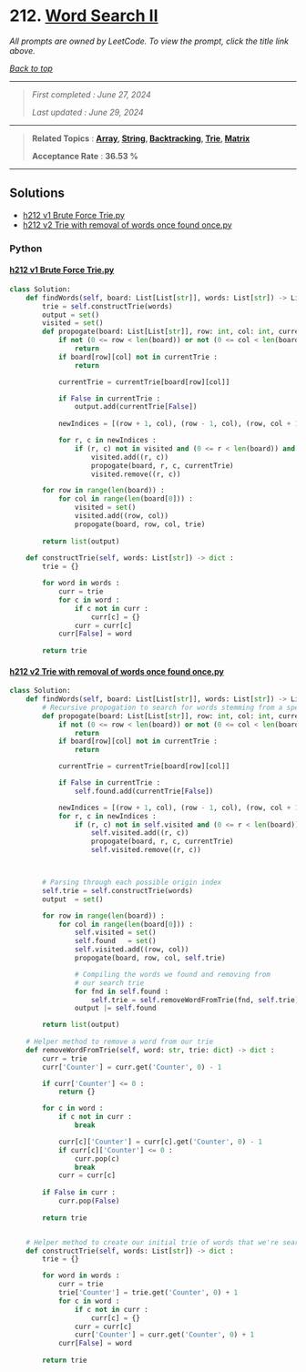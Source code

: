 # 212. [Word Search II](<https://leetcode.com/problems/word-search-ii>)

*All prompts are owned by LeetCode. To view the prompt, click the title link above.*

*[Back to top](<../README.md>)*

------

> *First completed : June 27, 2024*
>
> *Last updated : June 29, 2024*

------

> **Related Topics** : **[Array](<by_topic/Array.md>), [String](<by_topic/String.md>), [Backtracking](<by_topic/Backtracking.md>), [Trie](<by_topic/Trie.md>), [Matrix](<by_topic/Matrix.md>)**
>
> **Acceptance Rate** : **36.53 %**

------

## Solutions

- [h212 v1 Brute Force Trie.py](<../my-submissions/h212 v1 Brute Force Trie.py>)
- [h212 v2 Trie with removal of words once found once.py](<../my-submissions/h212 v2 Trie with removal of words once found once.py>)
### Python
#### [h212 v1 Brute Force Trie.py](<../my-submissions/h212 v1 Brute Force Trie.py>)
```Python
class Solution:
    def findWords(self, board: List[List[str]], words: List[str]) -> List[str]:
        trie = self.constructTrie(words)
        output = set()
        visited = set()
        def propogate(board: List[List[str]], row: int, col: int, currentTrie: dict) -> None :
            if not (0 <= row < len(board)) or not (0 <= col < len(board[0])) :
                return
            if board[row][col] not in currentTrie :
                return

            currentTrie = currentTrie[board[row][col]]

            if False in currentTrie :
                output.add(currentTrie[False])
            
            newIndices = [(row + 1, col), (row - 1, col), (row, col + 1), (row, col - 1)]

            for r, c in newIndices :
                if (r, c) not in visited and (0 <= r < len(board)) and (0 <= c < len(board[0])):
                    visited.add((r, c))
                    propogate(board, r, c, currentTrie)
                    visited.remove((r, c))

        for row in range(len(board)) :
            for col in range(len(board[0])) :
                visited = set()
                visited.add((row, col))
                propogate(board, row, col, trie)
            
        return list(output)
    
    def constructTrie(self, words: List[str]) -> dict :
        trie = {}

        for word in words :
            curr = trie
            for c in word :
                if c not in curr :
                    curr[c] = {}
                curr = curr[c]
            curr[False] = word
        
        return trie
```

#### [h212 v2 Trie with removal of words once found once.py](<../my-submissions/h212 v2 Trie with removal of words once found once.py>)
```Python
class Solution:
    def findWords(self, board: List[List[str]], words: List[str]) -> List[str]:
        # Recursive propogation to search for words stemming from a specific index
        def propogate(board: List[List[str]], row: int, col: int, currentTrie) -> None :
            if not (0 <= row < len(board)) or not (0 <= col < len(board[0])) :
                return
            if board[row][col] not in currentTrie :
                return

            currentTrie = currentTrie[board[row][col]]

            if False in currentTrie :
                self.found.add(currentTrie[False])

            newIndices = [(row + 1, col), (row - 1, col), (row, col + 1), (row, col - 1)]
            for r, c in newIndices :
                if (r, c) not in self.visited and (0 <= r < len(board)) and (0 <= c < len(board[0])):
                    self.visited.add((r, c))
                    propogate(board, r, c, currentTrie)
                    self.visited.remove((r, c))



        # Parsing through each possible origin index
        self.trie = self.constructTrie(words)
        output  = set()

        for row in range(len(board)) :
            for col in range(len(board[0])) :
                self.visited = set()
                self.found   = set()
                self.visited.add((row, col))
                propogate(board, row, col, self.trie)

                # Compiling the words we found and removing from
                # our search trie
                for fnd in self.found :
                    self.trie = self.removeWordFromTrie(fnd, self.trie)
                output |= self.found

        return list(output)
    
    # Helper method to remove a word from our trie
    def removeWordFromTrie(self, word: str, trie: dict) -> dict : 
        curr = trie
        curr['Counter'] = curr.get('Counter', 0) - 1

        if curr['Counter'] <= 0 :
            return {}

        for c in word :
            if c not in curr :
                break

            curr[c]['Counter'] = curr[c].get('Counter', 0) - 1
            if curr[c]['Counter'] <= 0 :
                curr.pop(c)
                break
            curr = curr[c]
        
        if False in curr :
            curr.pop(False)
        
        return trie


    # Helper method to create our initial trie of words that we're searching for
    def constructTrie(self, words: List[str]) -> dict :
        trie = {}

        for word in words :
            curr = trie
            trie['Counter'] = trie.get('Counter', 0) + 1
            for c in word :
                if c not in curr :
                    curr[c] = {}
                curr = curr[c]
                curr['Counter'] = curr.get('Counter', 0) + 1
            curr[False] = word
        
        return trie
```

